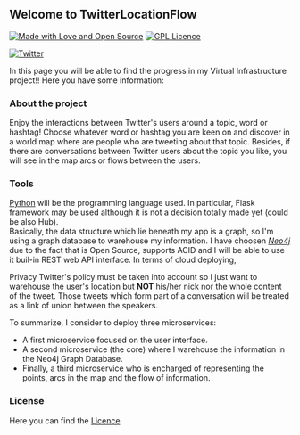 ## Welcome to TwitterLocationFlow

[![Made with Love and Open Source](https://badges.frapsoft.com/os/v2/open-source.png?v=103)](https://www.gnu.org/licenses/gpl-3.0.en.html) [![GPL Licence](https://badges.frapsoft.com/os/gpl/gpl.png?v=103)](https://opensource.org/licenses/GPL-3.0/)


[![Twitter](https://github.frapsoft.com/social/twitter.png)](https://twitter.com)


In this page you will be able to find the progress in my Virtual Infrastructure project!! Here you have some information:

### About the project

Enjoy the interactions between Twitter's users around a topic, word or hashtag! Choose whatever word or hashtag you are keen on and discover in a world map where are people who are tweeting about that topic. Besides, if there are conversations between Twitter users about the topic you like, you will see in the map arcs or flows between the users.

### Tools

[Python](https://www.python.org/) will be the programming language used. In particular, Flask framework may be used although it is not a decision totally made yet (could be also Hub).  
Basically, the data structure which lie beneath my app is a graph, so I'm using a graph database to warehouse my information. I have choosen [*Neo4j*](https://neo4j.com/) due to the fact that is Open Source, supports ACID and I will be able to use it buil-in REST web API interface. In terms of cloud deploying, 

Privacy Twitter's policy must be taken into account so I just want to warehouse the user's location but **NOT** his/her nick nor the whole content of the tweet. Those tweets which form part of a conversation will be treated as a link of union between the speakers.  

To summarize, I consider to deploy three microservices:   

- A first microservice focused on the user interface.  
- A second microservice (the core) where I warehouse the information in the Neo4j Graph Database.  
- Finally, a third microservice who is encharged of representing the points, arcs in the map and the flow of information.  
 
### License

Here you can find the [Licence](https://github.com/luisbalru/TwitterLocationFlow/blob/master/LICENSE)

